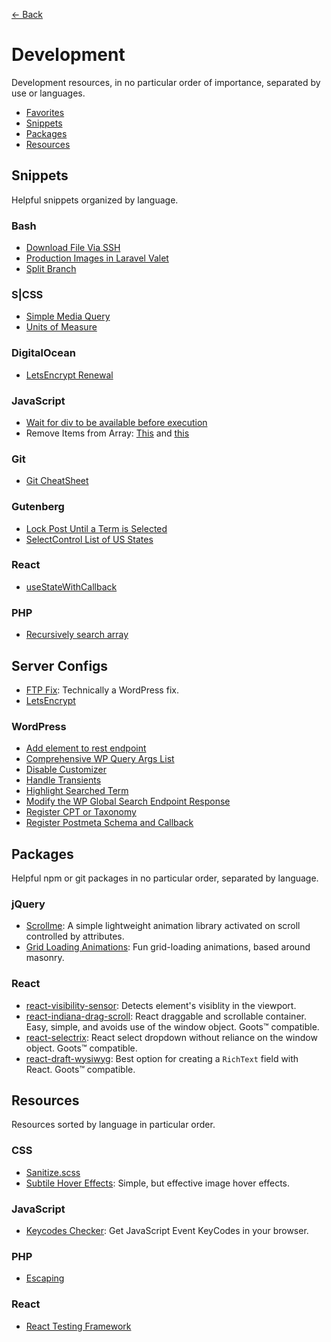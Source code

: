 [← Back](README.md)

# Development
Development resources, in no particular order of importance, separated by use or languages.

- [Favorites](favorites.md#developer-tools)
- [Snippets](#snippets)
- [Packages](#packages)
- [Resources](#resources)

## Snippets
Helpful snippets organized by language.

### Bash
- [Download File Via SSH](https://gist.github.com/jomurgel/5220e75af85a4a4dd30351d510b04987)
- [Production Images in Laravel Valet](https://gist.github.com/jomurgel/4d774da056f9271edd28e4f30ad6f39f)
- [Split Branch](https://gist.github.com/jomurgel/45b355792ff65b62c67fff84f34060b7)

### S|CSS
- [Simple Media Query](https://gist.github.com/jomurgel/c2eb29c6203ce6478015b39138a8e2af)
- [Units of Measure](https://gist.github.com/jomurgel/013a524ca9c6b41c3c995d838e7c9f6a)

### DigitalOcean
- [LetsEncrypt Renewal](https://gist.github.com/jomurgel/719f78b91fff28608b2a1f00952f54c0)

### JavaScript
- [Wait for div to be available before execution](https://gist.github.com/jomurgel/9eb64be6953392b38a4b1506b2df027b)
- Remove Items from Array: [This](https://gist.github.com/jomurgel/bd920e4dc52486c54e91cf733ae5c92c) and [this](https://gist.github.com/jomurgel/2de0159879b8c62a86e49c9bcbc654a2)

### Git
- [Git CheatSheet](https://gist.github.com/jomurgel/5697418b6bb7e0403341ae266e82195d)

### Gutenberg
- [Lock Post Until a Term is Selected](https://gist.github.com/jomurgel/b75fa16c5c494fcb1bc44ffa3a60269d)
- [SelectControl List of US States](https://gist.github.com/jomurgel/4b4f7cf6713113630b7f9da3a0d63afe)

### React
- [useStateWithCallback](https://gist.github.com/jomurgel/4c56ce1492b0247ade013c7fcf2550b1)

### PHP
- [Recursively search array](https://gist.github.com/jomurgel/6390fd38d2b217640a274603b823f504)

## Server Configs
- [FTP Fix](https://gist.github.com/jomurgel/9daa972c7990f322859a8d73c9bbc8e9): Technically a WordPress fix.
- [LetsEncrypt](https://gist.github.com/jomurgel/083eaca8559f5391e9d8a514985244af)

### WordPress
- [Add element to rest endpoint](https://gist.github.com/jomurgel/f25c8da7abfc14a6ee9e7202503b4c88)
- [Comprehensive WP Query Args List](https://gist.github.com/billerickson/3698476)
- [Disable Customizer](https://gist.github.com/jomurgel/5800fb5771a2ba846596640863c9c5cb)
- [Handle Transients](https://gist.github.com/jomurgel/14ff74a7892b52dbd382b35ac4a793db)
- [Highlight Searched Term](https://gist.github.com/jomurgel/eb7edae0e8f8aadad6a5b9da28545c49)
- [Modify the WP Global Search Endpoint Response](https://gist.github.com/jomurgel/df011064e5a563526d0ab78503bcd875)
- [Register CPT or Taxonomy](https://gist.github.com/jomurgel/68cba8be424aa2e45168788598bacfe5)
- [Register Postmeta Schema and Callback](https://gist.github.com/jomurgel/0f1340f5ef8013fe8be36815fc024f79)

## Packages
Helpful npm or git packages in no particular order, separated by language.

### jQuery
- [Scrollme](http://scrollme.nckprsn.com/): A simple lightweight  animation library activated on scroll controlled by attributes.
- [Grid Loading Animations](https://tympanus.net/Development/GridLoadingAnimations/): Fun grid-loading animations, based around masonry.

### React
- [react-visibility-sensor](https://github.com/joshwnj/react-visibility-sensor): Detects element's visiblity in the viewport.
- [react-indiana-drag-scroll](https://github.com/norserium/react-indiana-drag-scroll): React draggable and scrollable container. Easy, simple, and avoids use of the window object. Goots™ compatible.
- [react-selectrix](https://stratos-vetsos.github.io/react-selectrix/): React select dropdown without reliance on the window object. Goots™ compatible.
- [react-draft-wysiwyg](https://github.com/jpuri/react-draft-wysiwyg): Best option for creating a `RichText` field with React. Goots™ compatible.

## Resources
Resources sorted by language in particular order.

### CSS
- [Sanitize.scss](https://gist.github.com/jomurgel/88084c6f3c10de5e47a9238087508e63)
- [Subtile Hover Effects](https://tympanus.net/Development/HoverEffectIdeas/): Simple, but effective image hover effects.

### JavaScript
- [Keycodes Checker](http://keycode.info/): Get JavaScript Event KeyCodes in your browser.

### PHP
- [Escaping](https://tomjn.com/escaping/)

### React
- [React Testing Framework](https://github.com/testing-library/react-testing-library)
